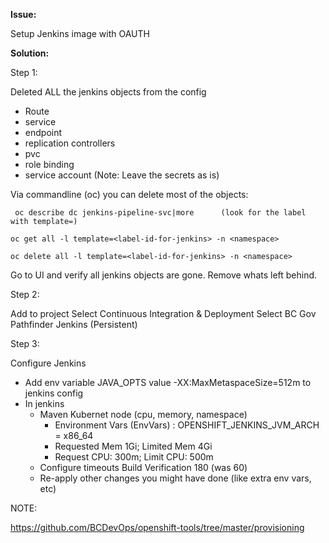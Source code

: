 
**Issue:**

Setup Jenkins image with OAUTH

**Solution:**

Step 1:

Deleted ALL the jenkins objects from the config 
- Route
- service
- endpoint
- replication controllers
- pvc
- role binding
- service account
(Note: Leave the secrets as is)

Via commandline (oc) you can delete most of the objects:

` oc describe dc jenkins-pipeline-svc|more      (look for the label with template=)`

`oc get all -l template=<label-id-for-jenkins> -n <namespace>`

`oc delete all -l template=<label-id-for-jenkins> -n <namespace>`

Go to UI and verify all jenkins objects are gone. Remove whats left behind.

Step 2:

Add to project
Select Continuous Integration & Deployment
Select BC Gov Pathfinder Jenkins (Persistent)

Step 3:

Configure Jenkins 
* Add env variable JAVA_OPTS value -XX:MaxMetaspaceSize=512m  to jenkins config
* In jenkins
    * Maven Kubernet node (cpu, memory, namespace)
       * Environment Vars (EnvVars) : OPENSHIFT_JENKINS_JVM_ARCH = x86_64
       * Requested Mem 1Gi; Limited Mem 4Gi
       * Request CPU: 300m; Limit CPU: 500m
    * Configure timeouts
      Build Verification 180 (was 60)
    * Re-apply other changes you might have done (like extra env vars, etc)

NOTE:

https://github.com/BCDevOps/openshift-tools/tree/master/provisioning


